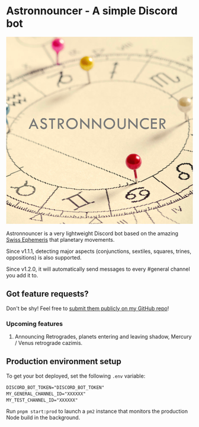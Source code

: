 # Astronnouncer - A simple Discord bot

![Astronnouncer Logo](public/logo.png)

Astronnouncer is a very lightweight Discord bot based on the amazing [Swiss Ephemeris](https://www.astro.com/swisseph/swephinfo_e.htm) that planetary movements.

Since v1.1.1, detecting major aspects (conjunctions, sextiles, squares, trines, oppositions) is also supported.

Since v1.2.0, it will automatically send messages to every #general channel you add it to.

## Got feature requests?

Don't be shy! Feel free to [submit them publicly on my GitHub repo](https://github.com/sdee3/astronnouncer/issues/new)!

### Upcoming features

1. Announcing Retrogrades, planets entering and leaving shadow, Mercury / Venus retrograde cazimis.

## Production environment setup

To get your bot deployed, set the following `.env` variable:

```txt
DISCORD_BOT_TOKEN="DISCORD_BOT_TOKEN"
MY_GENERAL_CHANNEL_ID="XXXXXX"
MY_TEST_CHANNEL_ID="XXXXXX"
```

Run `pnpm start:prod` to launch a `pm2` instance that monitors the production Node build in the background.
